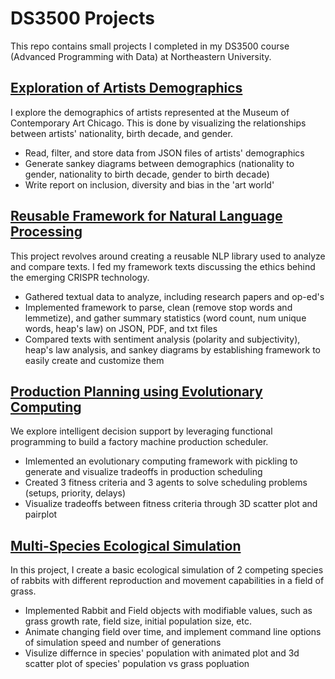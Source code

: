 # DS3500 Projects

This repo contains small projects I completed in my DS3500 course (Advanced Programming with Data) at Northeastern University.

## [Exploration of Artists Demographics](artists_demographics_sankey)

I explore the demographics of artists represented at the Museum of Contemporary Art Chicago. This is done by visualizing the relationships between artists' nationality, birth decade, and gender.

- Read, filter, and store data from JSON files of artists' demographics
- Generate sankey diagrams between demographics (nationality to gender, nationality to birth decade, gender to birth decade)
- Write report on inclusion, diversity and bias in the 'art world'

## [Reusable Framework for Natural Language Processing](crispr_discussion_nlp)

This project revolves around creating a reusable NLP library used to analyze and compare texts. I fed my framework texts discussing the ethics behind the emerging CRISPR technology.

- Gathered textual data to analyze, including research papers and op-ed's
- Implemented framework to parse, clean (remove stop words and lemmetize), and gather summary statistics (word count, num unique words, heap's law) on JSON, PDF, and txt files
- Compared texts with sentiment analysis (polarity and subjectivity), heap's law analysis, and sankey diagrams by establishing framework to easily create and customize them

## [Production Planning using Evolutionary Computing](production_planning_evolutionary)

We explore intelligent decision support by leveraging functional programming to build a factory machine production scheduler.

- Imlemented an evolutionary computing framework with pickling to generate and visualize tradeoffs in production scheduling
- Created 3 fitness criteria and 3 agents to solve scheduling problems (setups, priority, delays)
- Visualize tradeoffs between fitness criteria through 3D scatter plot and pairplot

## [Multi-Species Ecological Simulation](ecological_simulation)

In this project, I create a basic ecological simulation of 2 competing species of rabbits with different reproduction and movement capabilities in a field of grass.

- Implemented Rabbit and Field objects with modifiable values, such as grass growth rate, field size, initial population size, etc.
- Animate changing field over time, and implement command line options of simulation speed and number of generations
- Visulize differnce in species' population with animated plot and 3d scatter plot of species' population vs grass popluation

